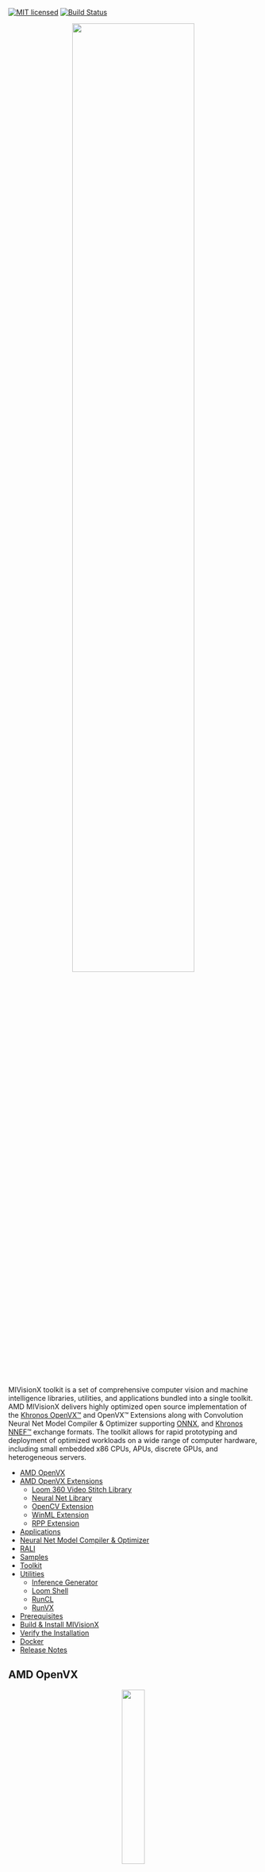 [![MIT licensed](https://img.shields.io/badge/license-MIT-blue.svg)](https://opensource.org/licenses/MIT)
[![Build Status](https://travis-ci.org/GPUOpen-ProfessionalCompute-Libraries/MIVisionX.svg?branch=master)](https://travis-ci.org/GPUOpen-ProfessionalCompute-Libraries/MIVisionX)

<p align="center"><img width="70%" src="docs/images/MIVisionX.png" /></p>

MIVisionX toolkit is a set of comprehensive computer vision and machine intelligence libraries, utilities, and applications bundled into a single toolkit. AMD MIVisionX delivers highly optimized open source implementation of the <a href="https://www.khronos.org/openvx/" target="_blank">Khronos OpenVX™</a> and OpenVX™ Extensions along with Convolution Neural Net Model Compiler & Optimizer supporting <a href="https://onnx.ai/" target="_blank">ONNX</a>, and <a href="https://www.khronos.org/nnef" target="_blank">Khronos NNEF™</a> exchange formats. The toolkit allows for rapid prototyping and deployment of optimized workloads on a wide range of computer hardware, including small embedded x86 CPUs, APUs, discrete GPUs, and heterogeneous servers.

* [AMD OpenVX](#amd-openvx)
* [AMD OpenVX Extensions](#amd-openvx-extensions)
  * [Loom 360 Video Stitch Library](amd_openvx_extensions/amd_loomsl)
  * [Neural Net Library](amd_openvx_extensions/amd_nn#openvx-neural-network-extension-library-vx_nn)
  * [OpenCV Extension](amd_openvx_extensions/amd_opencv#amd-opencv-extension)
  * [WinML Extension](amd_openvx_extensions/amd_winml#amd-winml-extension)
  * [RPP Extension](amd_openvx_extensions/amd_rpp)
* [Applications](#applications)
* [Neural Net Model Compiler & Optimizer](#neural-net-model-compiler--optimizer)
* [RALI](#rali)
* [Samples](samples#samples)
* [Toolkit](#toolkit)
* [Utilities](#utilities)
  * [Inference Generator](utilities/inference_generator#inference-generator)
  * [Loom Shell](utilities/loom_shell#radeon-loomshell)
  * [RunCL](utilities/runcl#amd-runcl)
  * [RunVX](utilities/runvx#amd-runvx)
* [Prerequisites](#prerequisites)
* [Build & Install MIVisionX](#build--install-mivisionx)
* [Verify the Installation](#verify-the-installation)
* [Docker](#docker)
* [Release Notes](#release-notes)

## AMD OpenVX

<p align="center"><img width="30%" src="https://upload.wikimedia.org/wikipedia/en/thumb/d/dd/OpenVX_logo.svg/1920px-OpenVX_logo.svg.png" /></p>

[AMD OpenVX](amd_openvx#amd-openvx-amd_openvx)) is a highly optimized open source implementation of the <a href="https://www.khronos.org/openvx/" target="_blank">Khronos OpenVX™</a> computer vision specification. It allows for rapid prototyping as well as fast execution on a wide range of computer hardware, including small embedded x86 CPUs and large workstation discrete GPUs.

## AMD OpenVX Extensions
The OpenVX framework provides a mechanism to add new vision functions to OpenVX by 3rd party vendors. This project has below mentioned OpenVX [modules](amd_openvx_extensions#amd-openvx-extensions-amd_openvx_extensions) and utilities to extend [amd_openvx](amd_openvx#amd-openvx-amd_openvx) project, which contains the AMD OpenVX Core Engine.

* [amd_loomsl](amd_openvx_extensions/amd_loomsl): AMD Radeon Loom stitching library for live 360 degree video applications
* [amd_nn](amd_openvx_extensions/amd_nn#openvx-neural-network-extension-library-vx_nn): OpenVX neural network module
* [amd_opencv](amd_openvx_extensions/amd_opencv#amd-module-for-opencv-interop-from-openvx-vx_opencv): OpenVX module that implements a mechanism to access OpenCV functionality as OpenVX kernels
* [amd_winml](amd_openvx_extensions/amd_winml#amd-winml-extension): WinML extension will allow developers to import a pre-trained ONNX model into an OpenVX graph and add hundreds of different pre & post processing `vision`/`generic`/`user-defined` functions, available in OpenVX and OpenCV interop, to the input and output of the neural net model. This will allow developers to build an end to end application for inference.
* [amd_rpp](amd_openvx_extensions/amd_rpp): OpenVX extension providing an interface to some of the [RPP](https://github.com/GPUOpen-ProfessionalCompute-Libraries/rpp)'s (Radeon Performance Primitives) functions. This extension is used to enable [RALI](rali/README.md) to perform image augmentation.

## Applications
MIVisionX has a number of [applications](apps#applications) built on top of OpenVX modules, it uses AMD optimized libraries to build applications which can be used to prototype or used as models to develop a product.

* [Cloud Inference Application](apps/cloud_inference#cloud-inference-application): This sample application does inference using a client-server system.
* [Digit Test](apps/dg_test#amd-dgtest): This sample application is used to recognize hand written digits.
* [Image Augmentation](apps/image_augmentation#image-augmentation-application): This sample application demonstrates a basic usage of RALI's C API to load JPEG images from the disk and modify them in different possible ways and displays the output images.
* [MIVisionX Inference Analyzer](apps/mivisionx_inference_analyzer#mivisionx-python-inference-analyzer): This sample application uses pre-trained `ONNX`/`NNEF`/`Caffe` models to analyze and summarize images.
* [MIVisionX OpenVX Classsification](apps#mivisionx-openvx-classsification): This sample application shows how to run supported pre-trained caffe models with MIVisionX RunTime.
* [MIVisionX Validation Tool](apps/mivisionx_validation_tool#mivisionx-python-ml-model-validation-tool): This sample application uses pre-trained `ONNX`/`NNEF`/`Caffe` models to analyze, summarize and validate models.
* [MIVisionX WinML Classification](apps#mivisionx-winml-classification): This sample application shows how to run supported ONNX models with MIVisionX RunTime on Windows.
* [MIVisionX WinML YoloV2](apps#mivisionx-winml-yolov2): This sample application shows how to run tiny yolov2(20 classes) with MIVisionX RunTime on Windows.
* [External Applications](apps#external-application)

## Neural Net Model Compiler & Optimizer

<p align="center"><img width="80%" src="docs/images/modelCompilerWorkflow.png" /></p>

Neural Net Model Compiler & Optimizer ([model_compiler](model_compiler#neural-net-model-compiler--optimizer)) converts pre-trained neural net models to MIVisionX runtime code for optimized inference.

## RALI
The Radeon Augmentation Library - [RALI](rali/README.md) is designed to efficiently decode and process images and videos from a variety of storage formats and modify them through a processing graph programmable by the user.

## Toolkit

[MIVisionX Toolkit](toolkit#mivisionx-toolkit), is a comprehensive set of help tools for neural net creation, development, training, and deployment. The Toolkit provides you with helpful tools to design, develop, quantize, prune, retrain, and infer your neural network work in any framework. The Toolkit is designed to help you deploy your work to any AMD or 3rd party hardware, from embedded to servers.

MIVisionX provides you with tools for accomplishing your tasks throughout the whole neural net life-cycle, from creating a model to deploying them for your target platforms.

## Utilities
* [inference_generator](utilities/inference_generator#inference-generator): generate inference library from pre-trained CAFFE models
* [loom_shell](utilities/loom_shell/README.md#radeon-loomsh): an interpreter to prototype 360 degree video stitching applications using a script
* [RunVX](utilities/runvx/README.md#amd-runvx): command-line utility to execute OpenVX graph described in GDF text file
* [RunCL](utilities/runcl/README.md#amd-runcl): command-line utility to build, execute, and debug OpenCL programs

## Prerequisites
* CPU: SSE4.1 or above CPU, 64-bit
* GPU: [GFX7 or above](https://rocm.github.io/hardware.html) [optional]
* APU: Carrizo or above [optional]

**Note:** Some modules in MIVisionX can be built for CPU only. To take advantage of advanced features and modules we recommend using AMD GPUs or AMD APUs.

### Windows
* Windows 10
* Windows SDK
* Visual Studio 2017
* Install the latest drivers and [OpenCL SDK](https://github.com/GPUOpen-LibrariesAndSDKs/OCL-SDK/releases/tag/1.0)
* [OpenCV 3.4](https://github.com/opencv/opencv/releases/tag/3.4.0)
  * Set `OpenCV_DIR` environment variable to `OpenCV/build` folder
  * Add `%OpenCV_DIR%\x64\vc14\bin` or `%OpenCV_DIR%\x64\vc15\bin` to your `PATH`

### Linux
* Install [ROCm](https://rocm.github.io/ROCmInstall.html) 
* ROCm CMake, MIOpenGEMM & MIOpen for Neural Net Extensions (vx_nn)
* CMake 2.8 or newer [download](http://cmake.org/download/)
* Qt Creator for [Cloud Inference Client](apps/cloud_inference/client_app/README.md)
* [Protobuf](https://github.com/google/protobuf) for inference generator & model compiler
  * install `libprotobuf-dev` and `protobuf-compiler` needed for vx_nn
* [OpenCV 3.4](https://github.com/opencv/opencv/releases/tag/3.4.0)
  * Set `OpenCV_DIR` environment variable to `OpenCV/build` folder
* [FFMPEG n4.0.4](https://github.com/FFmpeg/FFmpeg/releases/tag/n4.0.4) - Optional
  * FFMPEG is required for amd_media & mv_deploy modules
  
#### Prerequisites setup script for Linux - `MIVisionX-setup.py`

For the convenience of the developer, we here provide the setup script which will install all the dependencies required by this project.

**MIVisionX-setup.py** builds all the prerequisites required by MIVisionX. The setup script creates a deps folder and installs all the prerequisites, this script only needs to be executed once. If directory option is not given, the script will install deps folder in the home directory(~/) by default, else in the user specified location.

##### Prerequisites for running the script
1. Ubuntu `16.04`/`18.04` or CentOS `7.5`/`7.6`
2. X Window
3. [ROCm supported hardware](https://rocm.github.io/hardware.html)
4. [ROCm](https://github.com/RadeonOpenCompute/ROCm#installing-from-amd-rocm-repositories)

**usage:**
````
python MIVisionX-setup.py --directory [setup directory - optional]
                          --installer [Package management tool - optional (default:apt-get) [options: Ubuntu:apt-get;CentOS:yum]]
                          --miopen    [MIOpen Version - optional (default:2.1.0)]
                          --miopengemm[MIOpenGEMM Version - optional (default:1.1.5)]
                          --ffmpeg    [FFMPEG Installation - optional (default:no) [options:Install ffmpeg - yes]]
                          --rpp       [RPP Installation - optional (default:yes) [options:yes/no]]
````
**Note:** use `--installer yum` for **CentOS**

##### Refer to [Wiki](https://github.com/GPUOpen-ProfessionalCompute-Libraries/MIVisionX/wiki/Suggested-development-workflow) page for developer instructions.

## Build & Install MIVisionX

### Windows

#### Using .msi packages

* [MIVisionX-installer.msi](https://github.com/GPUOpen-ProfessionalCompute-Libraries/MIVisionX/releases): MIVisionX
* [MIVisionX_WinML-installer.msi](https://github.com/GPUOpen-ProfessionalCompute-Libraries/MIVisionX/releases): MIVisionX for WinML

#### Using `Visual Studio 2017` on 64-bit `Windows 10`
* Install [OpenCL SDK](https://github.com/GPUOpen-LibrariesAndSDKs/OCL-SDK/releases/tag/1.0)
* Install [OpenCV](https://github.com/opencv/opencv/releases/tag/3.4.0) with/without [contrib](https://github.com/opencv/opencv_contrib) to support camera capture, image display, & opencv extensions
  * Set `OpenCV_DIR` environment variable to `OpenCV/build` folder
  * Add `%OpenCV_DIR%\x64\vc14\bin` or `%OpenCV_DIR%\x64\vc15\bin` to your `PATH`
* Use `MIVisionX.sln` to build for x64 platform

**NOTE:** vx_nn is not supported on Windows in this release

### Linux

#### Using `apt-get`/`yum`

##### Prerequisites
1. Ubuntu `16.04`/`18.04` or CentOS `7.5`/`7.6`
2. [ROCm supported hardware](https://rocm.github.io/hardware.html)
3. [ROCm](https://github.com/RadeonOpenCompute/ROCm#installing-from-amd-rocm-repositories)

###### Ubuntu
````
sudo apt-get install mivisionx
````
###### CentOS
````
sudo yum install mivisionx
````
 **Note:**
  * vx_winml is not supported on linux
  * source code will not available with apt-get/yum install
  * executables placed in `/opt/rocm/mivisionx/bin` and libraries in `/opt/rocm/mivisionx/lib`
  * OpenVX and module header files into `/opt/rocm/mivisionx/include`
  * model compiler, toolkit, & samples placed in `/opt/rocm/mivisionx`
  * Package (.deb & .rpm) install requires OpenCV v3.4.0 to execute AMD OpenCV extensions

#### Using `MIVisionX-setup.py` and `CMake` on Linux (Ubuntu `16.04`/`18.04` or CentOS `7.5`/`7.6`) with ROCm
* Install [ROCm](https://rocm.github.io/ROCmInstall.html)
* Use the below commands to setup and build MIVisionX
````
git clone https://github.com/GPUOpen-ProfessionalCompute-Libraries/MIVisionX.git
cd MIVisionX
````
````
python MIVisionX-setup.py --directory [setup directory - optional]
                          --installer [Package management tool - optional (default:apt-get) [options: Ubuntu:apt-get;CentOS:yum]]
                          --miopen    [MIOpen Version - optional (default:2.1.0)]
                          --miopengemm[MIOpenGEMM Version - optional (default:1.1.5)]
                          --ffmpeg    [FFMPEG Installation - optional (default:no) [options:Install ffmpeg - yes]]
                          --rpp       [RPP Installation - optional (default:yes) [options:yes/no]]
````
**Note:** Use `--installer yum` for **CentOS**
````
mkdir build
cd build
cmake ../
make -j8
sudo make install
````
  **Note:**
   * vx_winml is not supported on Linux
   * the installer will copy all executables into `/opt/rocm/mivisionx/bin` and libraries into `/opt/rocm/mivisionx/lib`
   * the installer also copies all the OpenVX and module header files into `/opt/rocm/mivisionx/include` folder

#### Using `CMake` on Linux (Ubuntu `16.04`/`18.04` or CentOS `7.5`/`7.6`) with ROCm
* Install [ROCm](https://rocm.github.io/ROCmInstall.html)
* git clone, build and install other ROCm projects (using `cmake` and `% make install`) in the below order for vx_nn.
  * [rocm-cmake](https://github.com/RadeonOpenCompute/rocm-cmake)
  * [MIOpenGEMM](https://github.com/ROCmSoftwarePlatform/MIOpenGEMM)
  * [MIOpen](https://github.com/ROCmSoftwarePlatform/MIOpen) -- make sure to use `-DMIOPEN_BACKEND=OpenCL` option with cmake
* install [protobuf](https://github.com/protocolbuffers/protobuf/releases/tag/v3.5.2)
* install [OpenCV](https://github.com/opencv/opencv/releases/tag/3.3.0)
* install [FFMPEG n4.0.4](https://github.com/FFmpeg/FFmpeg/releases/tag/n4.0.4) - Optional
* build and install (using `cmake` and `% make install`)
  * executables will be placed in `bin` folder
  * libraries will be placed in `lib` folder
  * the installer will copy all executables into `/opt/rocm/mivisionx/bin` and libraries into `/opt/rocm/mivisionx/lib`
  * the installer also copies all the OpenVX and OpenVX module header files into `/opt/rocm/mivisionx/include` folder
* add the installed library path to LD_LIBRARY_PATH environment variable (default `/opt/rocm/mivisionx/lib`)
* add the installed executable path to PATH environment variable (default `/opt/rocm/mivisionx/bin`)

## Verify the Installation

### Linux
* The installer will copy all executables into `/opt/rocm/mivisionx/bin` and libraries into `/opt/rocm/mivisionx/lib`
* The installer also copies all the OpenVX and OpenVX module header files into `/opt/rocm/mivisionx/include` folder
* Apps, Samples, Documents, Model Compiler and Toolkit are placed into `/opt/rocm/mivisionx`
* Run samples to verify the installation
  * **Canny Edge Detection**
  
  <p align="center"><img width="60%" src="samples/images/canny_image.PNG" /></p>
  
  ````
  export PATH=$PATH:/opt/rocm/mivisionx/bin
  export LD_LIBRARY_PATH=$LD_LIBRARY_PATH:/opt/rocm/mivisionx/lib
  runvx /opt/rocm/mivisionx/samples/gdf/canny.gdf 
  ````
**Note:** More samples are available [here](samples#samples)
       
## Docker

MIVisionX provides developers with docker images for Ubuntu 16.04, Ubuntu 18.04, CentOS 7.5, & CentOS 7.6. Using docker images developers can quickly prototype and build applications without having to be locked into a single system setup or lose valuable time figuring out the dependencies of the underlying software.

### MIVisionX Docker
* [Ubuntu 16.04](https://hub.docker.com/r/mivisionx/ubuntu-16.04)
* [Ubuntu 18.04](https://hub.docker.com/r/mivisionx/ubuntu-18.04)
* [CentOS 7.5](https://hub.docker.com/r/mivisionx/centos-7.5)
* [CentOS 7.6](https://hub.docker.com/r/mivisionx/centos-7.6)

### Docker Workflow Sample on Ubuntu 16.04

#### Prerequisites
* Ubuntu `16.04`
* [rocm supported hardware](https://rocm.github.io/hardware.html)

#### Workflow
* Step 1 - *Install rocm-dkms*
````
sudo apt update
sudo apt dist-upgrade
sudo apt install libnuma-dev
sudo reboot
````
````
wget -qO - http://repo.radeon.com/rocm/apt/debian/rocm.gpg.key | sudo apt-key add -
echo 'deb [arch=amd64] http://repo.radeon.com/rocm/apt/debian/ xenial main' | sudo tee /etc/apt/sources.list.d/rocm.list
sudo apt update
sudo apt install rocm-dkms
sudo reboot
````

* Step 2 - *Setup Docker*
````
sudo apt-get install curl
sudo curl -fsSL https://download.docker.com/linux/ubuntu/gpg | sudo apt-key add -
sudo add-apt-repository "deb [arch=amd64] https://download.docker.com/linux/ubuntu $(lsb_release -cs) stable"
sudo apt-get update
apt-cache policy docker-ce
sudo apt-get install -y docker-ce
sudo systemctl status docker
````

* Step 3 - *Get Docker Image*
````
sudo docker pull mivisionx/ubuntu-16.04
````

* Step 4 - *Run the docker image*
````
sudo docker run -it --device=/dev/kfd --device=/dev/dri --cap-add=SYS_RAWIO --device=/dev/mem --group-add video --network host mivisionx/ubuntu-16.04
````
  * Optional: Map localhost directory on the docker image
    * option to map the localhost directory with trained caffe models to be accessed on the docker image.
    * usage: -v {LOCAL_HOST_DIRECTORY_PATH}:{DOCKER_DIRECTORY_PATH} 
````
sudo docker run -it -v /home/:/root/hostDrive/ --device=/dev/kfd --device=/dev/dri --cap-add=SYS_RAWIO --device=/dev/mem --group-add video --network host mivisionx/ubuntu-16.04
````

**Note:** **Display option with docker**
* Using host display
````
xhost +local:root
sudo docker run -it --device=/dev/kfd --device=/dev/dri --cap-add=SYS_RAWIO --device=/dev/mem --group-add video --network host --env DISPLAY=unix$DISPLAY --privileged --volume $XAUTH:/root/.Xauthority --volume /tmp/.X11-unix/:/tmp/.X11-unix mivisionx/ubuntu-16.04:latest
````
* Test display with MIVisionX sample
````
export PATH=$PATH:/opt/rocm/mivisionx/bin
export LD_LIBRARY_PATH=$LD_LIBRARY_PATH:/opt/rocm/mivisionx/lib
runvx /opt/rocm/mivisionx/samples/gdf/canny.gdf 
````

## Release Notes

### Known issues
* Package (.deb & .rpm) install requires **OpenCV `v3.4.0`** to execute AMD OpenCV extensions

### Tested configurations
* Windows 10
* Linux: Ubuntu - `16.04`/`18.04` & CentOS - `7.5`/`7.6`
* ROCm: rocm-dkms - `3.0.6`
* rocm-cmake - [github master:ac45c6e](https://github.com/RadeonOpenCompute/rocm-cmake/tree/master)
* MIOpenGEMM - [1.1.5](https://github.com/ROCmSoftwarePlatform/MIOpenGEMM/releases/tag/1.1.5)
* MIOpen - [2.1.0](https://github.com/ROCmSoftwarePlatform/MIOpen/releases/tag/2.1.0)
* Protobuf - [V3.5.2](https://github.com/protocolbuffers/protobuf/releases/tag/v3.5.2)
* OpenCV - [3.4.0](https://github.com/opencv/opencv/releases/tag/3.4.0)
* Dependencies for all the above packages
